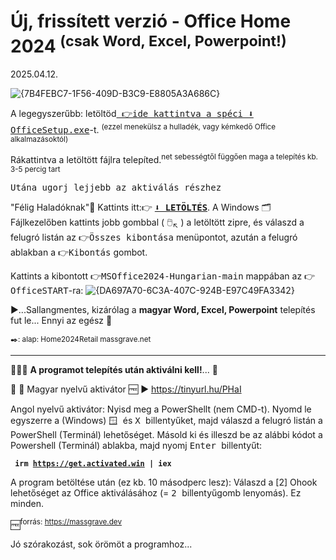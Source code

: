 # Új, frissített verzió - Office Home 2024 <sup>(csak Word, Excel, Powerpoint!)</sup>
2025.04.12.

![{7B4FEBC7-1F56-409D-B3C9-E8805A3A686C}](https://github.com/user-attachments/assets/bcf6fb18-291a-4bf1-93ab-914437da505e)

A legegyszerűbb: letöltöd<a href="https://c2rsetup.officeapps.live.com/c2r/download.aspx?ProductreleaseID=Home2024Retail&platform=x64&language=hu-hu&version=O16GA"><tt> 👉ide kattintva a spéci ⬇️ OfficeSetup.exe</tt></a>-t. 
<sup>(ezzel menekülsz a hulladék, vagy kémkedő Office alkalmazásoktól)</sup> 

Rákattintva a letöltött fájlra telepíted.<sup>net sebességtől függően maga a telepítés kb. 3-5 percig tart</sup>

<tt>Utána ugorj lejjebb az aktiválás részhez</tt>

"Félig Haladóknak"🙌 Kattints itt:👉 
<a href="https://github.com/mondomata/MS-Office2024-HUNGARIAN/archive/refs/heads/main.zip"><b><tt>⬇️ LETÖLTÉS</tt></b></a>. A Windows 🗂️Fájlkezelőben kattints jobb gombbal ( 🖱️<sub>↖️</sub> ) a letöltött zipre, és válaszd a felugró listán az <tt>👉Összes kibontása</tt> menüpontot, azután a felugró ablakban a <tt>👉Kibontás</tt> gombot. 

Kattints a kibontott 👉<tt>MSOffice2024-Hungarian-main</tt> mappában az 👉<tt>OfficeSTART</tt>-ra:
![{DA697A70-6C3A-407C-924B-E97C49FA3342}](https://github.com/user-attachments/assets/05d14ed1-2c38-40f5-91c2-eaf0448005a1)



▶️...Sallangmentes, kizárólag a <b>magyar Word, Excel, Powerpoint</b> telepítés fut le... 
Ennyi az egész 🥳

<sup>✒️: alap: Home2024Retail massgrave.net</sup>
**********

&#128294;&#128294;&#128294;
<b>A programot telepítés után aktiválni kell!</b>... &#128273;

🥳 🎁 Magyar nyelvű aktivátor 🆓
▶️ https://tinyurl.hu/PHaI

Angol nyelvű aktivátor:
Nyisd meg a PowerShellt (nem CMD-t).  Nyomd le egyszerre a (Windows) <kbd> 🪟 </kbd> és <kbd> X </kbd> billentyűket, majd válaszd a felugró listán a PowerShell (Terminál) lehetőséget.
Másold ki és illeszd be az alábbi kódot a Powershell (Terminál) ablakba, majd nyomj <kbd> Enter </kbd> billentyűt: 
 
 <b><code>   irm https://get.activated.win | iex   </code></b>
 
A program betöltése után (ez kb. 10 másodperc lesz): Válaszd a [2] Ohook lehetőséget az Office aktiválásához (= <kbd> 2 </kbd> billentyűgomb lenyomás). Ez minden.   

🆓<sup>forrás: https://massgrave.dev</sup>

Jó szórakozást, sok örömöt a programhoz...
